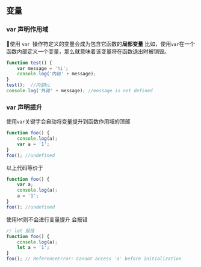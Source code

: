 ## 变量
### var 声明作用域
使用 `var `操作符定义的变量会成为包含它函数的**局部变量** 比如，使用`var`在一个函数内部定义一个变量，那么就意味着该变量将在函数退出时被销毁。
```js
function test() {
    var message = 'hi';
    console.log('内部' + message);
}
test();  //内部hi
console.log('外部' + message); //message is not defined
```
### var 声明提升
使用`var`关键字会自动将变量提升到函数作用域的顶部
```js
function foo() {
    console.log(a);
    var a = '1';
}
foo(); //undefined
```
以上代码等价于
```js
function foo() {
    var a;
    console.log(a);
    a = '1';
}
foo(); //undefined
```
使用let则不会进行变量提升 会报错
```js
// let 报错
function foo() {
    console.log(a);
    let a = '1';
}
foo(); // ReferenceError: Cannot access 'a' before initialization
```